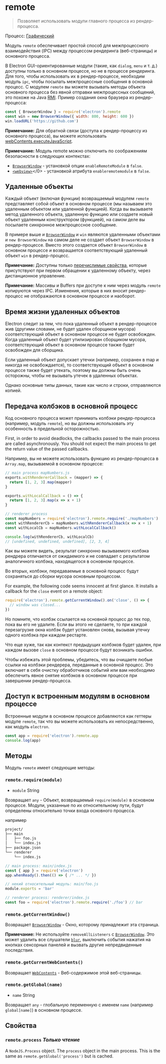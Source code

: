 # remote

> Позволяет использовать модули главного процесса из рендер-процесса.

Процесс: [Графический](../glossary.md#renderer-process)

Модуль `remote` обеспечивает простой способ для межпроцессного взаимодействия (IPC) между процессом рендеринга (веб-страницы) и основного процесса.

В Electron GUI-ориентированные модули (такие, как `dialog`, `menu` и т. д.) доступны только в основном процессе, но не в процессе рендеринга. Для того, чтобы использовать их в рендер-процессе, необходим модуль `ipc`, чтобы посылать межпроцессные сообщения в основной процесс. С модулем `remote` вы можете вызывать методы объекта основного процесса без явной отправки межпроцессных сообщений, это похоже на Java [RMI][rmi]. Пример создания окна браузера из рендер-процесса:

```javascript
const { BrowserWindow } = require('electron').remote
const win = new BrowserWindow({ width: 800, height: 600 })
win.loadURL('https://github.com')
```

**Примечание:** Для обратной связи (доступа к рендер-процессу из основного процесса), вы можете использовать [webContents.executeJavaScript](web-contents.md#contentsexecutejavascriptcode-usergesture).

**Примечание:** Модуль remote можно отключить по соображениям безопасности в следующих контекстах:
- [`BrowserWindow`](browser-window.md) - установкой опции `enableRemoteModule` в `false`.
- [`<webview>`](webview-tag.md)<webview></0> - установкой атрибута `enableremotemodule` в `false`.

## Удаленные объекты

Каждый объект (включая функции) возвращаемый модулем `remote` представляет собой объект в основном процессе (мы называем это удаленным объектом или удаленной функцией). Когда вы вызываете метод удаленного объекта, удаленную функцию или создаете новый объект удаленным конструктором (функцией), на самом деле вы посылаете синхронное межпроцессное сообщение.

В примере выше и [`BrowserWindow`](browser-window.md) и `win` являются удаленными объектами и `new BrowserWindow` на самом деле не создает объект `BrowserWindow` в рендер-процессе. Вместо этого создается объект `BrowserWindow` в основном процессе и возвращается соответствующий удаленный объект `win` в рендер-процесс.

**Примечание:** Доступны только [перечислимые свойства][enumerable-properties], которые присутствуют при первом обращении к удаленному объекту, через дистанционное управление.

**Примечание:** Массивы и Buffers при доступе к ним через модуль `remote` копируются через IPC. Изменения, которые в них вносит рендер-процесс не отображаются в основном процессе и наоборот.

## Время жизни удаленных объектов

Electron следит за тем, что пока удаленный объект в рендер-процессе жив (другими словами, не будет удален сборщиком мусора) соответствующий объект в основном процессе не будет освобожден. Когда удаленный объект будет утилизирован сборщиком мусора, соответствующий объект в основном процессе также будет освобожден для сборщика.

Если удаленный объект допускает утечки (например, сохранен в map и никогда не освобождается), то соответствующий объект в основном процессе также будет утекать, поэтому вы должны быть очень осторожны, чтобы не вызывать утечек в удаленных объектах.

Однако основные типы данных, такие как число и строки, отправляются копией.

## Передача колбэков в основной процесс

Код основного процесса может принимать колбэки рендер-процесса (например, модуль `remote`), но вы должны использовать эту особенность в предельной осторожностью.

First, in order to avoid deadlocks, the callbacks passed to the main process are called asynchronously. You should not expect the main process to get the return value of the passed callbacks.

Например, вы не можете использовать функцию из рендер-процесса в `Array.map`, вызываемой в основном процессе:

```javascript
// main process mapNumbers.js
exports.withRendererCallback = (mapper) => {
  return [1, 2, 3].map(mapper)
}

exports.withLocalCallback = () => {
  return [1, 2, 3].map(x => x + 1)
}
```

```javascript
// renderer process
const mapNumbers = require('electron').remote.require('./mapNumbers')
const withRendererCb = mapNumbers.withRendererCallback(x => x + 1)
const withLocalCb = mapNumbers.withLocalCallback()

console.log(withRendererCb, withLocalCb)
// [undefined, undefined, undefined], [2, 3, 4]
```

Как вы можете видеть, результат синхронно вызываемого колбэка рендрера отличается от ожидаемого и не совпадает с результатом аналогичного колбэка, находящегося в основном процессе.

Во вторых, колбэки, передаваемые в основной процесс будут сохраняться до сборки мусора основным процессом.

For example, the following code seems innocent at first glance. It installs a callback for the `close` event on a remote object:

```javascript
require('electron').remote.getCurrentWindow().on('close', () => {
  // window was closed...
})
```

Но помните, что колбэк ссылается на основной процесс до тех пор, пока вы его не удалите. Если вы этого не сделаете, то при каждой перезагрузке окна колбэк будет установлен снова, вызывая утечку одного колбэка при каждом рестарте.

Что еще хуже, так как контекст предыдущих колбэков будет удален, при каждом вызове `close` в основном процессе будут возникать ошибки.

Чтобы избежать этой проблемы, убедитесь, что вы очищаете любые ссылки на колбэки рендерера, переданные в основной процесс. Это включает в себя очистку обработчиков событий или вам необходимо обеспечить явное снятие колбэков в основном процессе при завершении рендер-процесса.

## Доступ к встроенным модулям в основном процессе

Встроенные модули в основном процессе добавляются как геттеры модуле `remote`, так что вы можете использовать их непосредственно, как модуль `electron`.

```javascript
const app = require('electron').remote.app
console.log(app)
```

## Методы

Модуль `remote` имеет следующие методы:

### `remote.require(module)`

* `module` String

Возвращает `any` - Объект, возвращаемый `require(module)` в основном процессе. Модули, указанные по их относительному пути, будут определены относительно точки входа основного процесса.

например

```sh
project/
├── main
│   ├── foo.js
│   └── index.js
├── package.json
└── renderer
    └── index.js
```

```js
// main process: main/index.js
const { app } = require('electron')
app.whenReady().then(() => { /* ... */ })
```

```js
// некий относительный модуль: main/foo.js
module.exports = 'bar'
```

```js
// renderer process: renderer/index.js
const foo = require('electron').remote.require('./foo') // bar
```

### `remote.getCurrentWindow()`

Возвращает [`BrowserWindow`](browser-window.md) - Окно, которому принадлежит эта страница.

**Примечание:** Не используйте `removeAllListeners` с [`BrowserWindow`](browser-window.md). Это может удалить все слушатели [`blur`](https://developer.mozilla.org/en-US/docs/Web/Events/blur), выключить события нажатия на кнопках сенсорных панелей и вызвать другие непредвиденные последствия.

### `remote.getCurrentWebContents()`

Возвращает [`WebContents`](web-contents.md) - Веб-содержимое этой веб-страницы.

### `remote.getGlobal(name)`

* `name` String

Возвращает `any` - глобальную переменную с именем `name` (например `global[name]`) в основном процессе.

## Свойства

### `remote.process` _Только чтение_

A `NodeJS.Process` object.  The `process` object in the main process. This is the same as `remote.getGlobal('process')` but is cached.

[rmi]: https://en.wikipedia.org/wiki/Java_remote_method_invocation
[enumerable-properties]: https://developer.mozilla.org/en-US/docs/Web/JavaScript/Enumerability_and_ownership_of_properties
